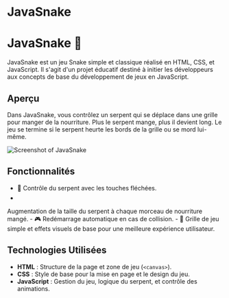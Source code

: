 # JavaSnake

# JavaSnake 🐍

JavaSnake est un jeu Snake simple et classique réalisé en HTML, CSS, et JavaScript. Il s'agit d'un projet éducatif destiné à initier les développeurs aux concepts de base du développement de jeux en JavaScript.

## Aperçu

Dans JavaSnake, vous contrôlez un serpent qui se déplace dans une grille pour manger de la nourriture. Plus le serpent mange, plus il devient long. Le jeu se termine si le serpent heurte les bords de la grille ou se mord lui-même.

![Screenshot of JavaSnake](screenshot.png) <!-- Ajoutez ici une capture d'écran du jeu -->

## Fonctionnalités

- 🐍 Contrôle du serpent avec les touches fléchées.
- <svg width="20" height="20" viewBox="0 0 20 20" fill="none" xmlns="http://www.w3.org/2000/svg">
<g clip-path="url(#clip0_151_21)">
<path d="M10.3136 10.3139L5.36389 15.2637L3.94968 13.8495L8.89943 8.89972L10.3136 10.3139Z" fill="#EAF2E5"/>
<path d="M0.555567 13.0009L3.94968 13.8495L5.36389 15.2637L6.21242 18.6578L3.94968 18.0921L3.38399 15.8294L1.12125 15.2637L0.555567 13.0009Z" fill="#EAF2E5"/>
<path d="M7.48521 11.7281C5.53259 9.77552 6.00747 6.13482 8.54587 3.59642C11.0843 1.05801 14.725 0.583134 16.6776 2.53576C18.6302 4.48838 18.1553 8.12908 15.6169 10.6675C13.0785 13.2059 9.43783 13.6808 7.48521 11.7281Z" fill="#C9992A"/>
</g>
<defs>
<clipPath id="clip0_151_21">
<rect width="20" height="20" fill="white"/>
</clipPath>
</defs>
</svg> Augmentation de la taille du serpent à chaque morceau de nourriture mangé.
- 🎮 Redémarrage automatique en cas de collision.
- 🌟 Grille de jeu simple et effets visuels de base pour une meilleure expérience utilisateur.

## Technologies Utilisées

- **HTML** : Structure de la page et zone de jeu (`<canvas>`).
- **CSS** : Style de base pour la mise en page et le design du jeu.
- **JavaScript** : Gestion du jeu, logique du serpent, et contrôle des animations.
